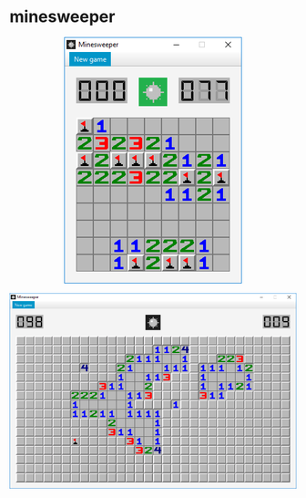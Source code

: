 # minesweeper

<p align="center">
  <img src="screenshots/easy_solved.png">
</p>

<p align="center">
  <img src="screenshots/hard_1.png">
</p>
